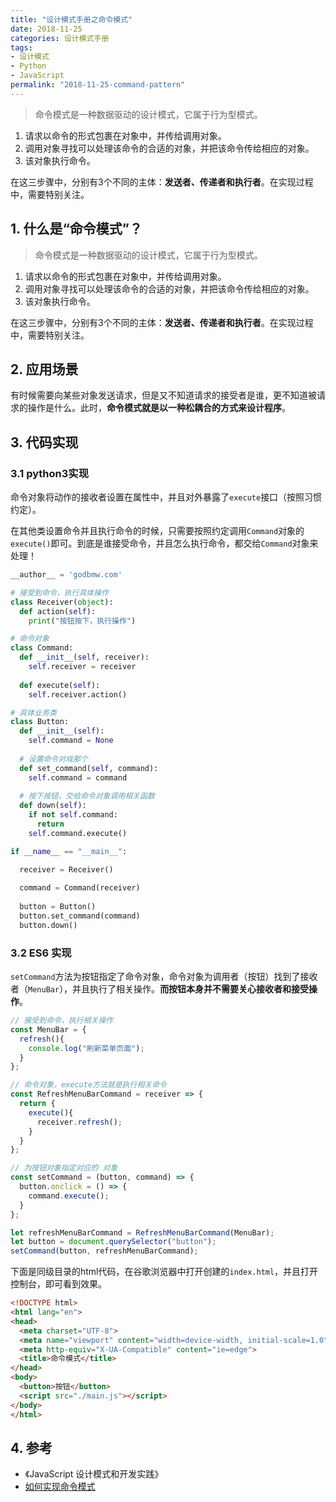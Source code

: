 ```yaml
---
title: "设计模式手册之命令模式"
date: 2018-11-25
categories: 设计模式手册
tags:
- 设计模式
- Python
- JavaScript
permalink: "2018-11-25-command-pattern"
---
```


> 命令模式是一种数据驱动的设计模式，它属于行为型模式。

1. 请求以命令的形式包裹在对象中，并传给调用对象。
2. 调用对象寻找可以处理该命令的合适的对象，并把该命令传给相应的对象。
3. 该对象执行命令。

在这三步骤中，分别有3个不同的主体：**发送者、传递者和执行者**。在实现过程中，需要特别关注。

<!-- more -->

## 1. 什么是“命令模式”？

> 命令模式是一种数据驱动的设计模式，它属于行为型模式。

1. 请求以命令的形式包裹在对象中，并传给调用对象。
2. 调用对象寻找可以处理该命令的合适的对象，并把该命令传给相应的对象。
3. 该对象执行命令。

在这三步骤中，分别有3个不同的主体：**发送者、传递者和执行者**。在实现过程中，需要特别关注。

## 2. 应用场景

有时候需要向某些对象发送请求，但是又不知道请求的接受者是谁，更不知道被请求的操作是什么。此时，**命令模式就是以一种松耦合的方式来设计程序**。

## 3. 代码实现

### 3.1 python3实现

命令对象将动作的接收者设置在属性中，并且对外暴露了`execute`接口（按照习惯约定）。

在其他类设置命令并且执行命令的时候，只需要按照约定调用`Command`对象的`execute()`即可。到底是谁接受命令，并且怎么执行命令，都交给`Command`对象来处理！

```python
__author__ = 'godbmw.com'

# 接受到命令，执行具体操作
class Receiver(object):
  def action(self):
    print("按钮按下，执行操作")

# 命令对象
class Command:
  def __init__(self, receiver):
    self.receiver = receiver
  
  def execute(self):
    self.receiver.action()

# 具体业务类
class Button:
  def __init__(self):
    self.command = None
  
  # 设置命令对戏那个
  def set_command(self, command):
    self.command = command
  
  # 按下按钮，交给命令对象调用相关函数
  def down(self):
    if not self.command:
      return 
    self.command.execute()

if __name__ == "__main__":

  receiver = Receiver()
  
  command = Command(receiver)
  
  button = Button()
  button.set_command(command)
  button.down()
```


### 3.2 ES6 实现

`setCommand`方法为按钮指定了命令对象，命令对象为调用者（按钮）找到了接收者（`MenuBar`），并且执行了相关操作。**而按钮本身并不需要关心接收者和接受操作**。

```javascript
// 接受到命令，执行相关操作
const MenuBar = {
  refresh(){
    console.log("刷新菜单页面");
  }
};

// 命令对象，execute方法就是执行相关命令
const RefreshMenuBarCommand = receiver => {
  return {
    execute(){
      receiver.refresh();
    }
  }
};

// 为按钮对象指定对应的 对象 
const setCommand = (button, command) => {
  button.onclick = () => {
    command.execute();
  }
};

let refreshMenuBarCommand = RefreshMenuBarCommand(MenuBar);
let button = document.querySelector("button");
setCommand(button, refreshMenuBarCommand);
```

下面是同级目录的html代码，在谷歌浏览器中打开创建的`index.html`，并且打开控制台，即可看到效果。

```html
<!DOCTYPE html>
<html lang="en">
<head>
  <meta charset="UTF-8">
  <meta name="viewport" content="width=device-width, initial-scale=1.0">
  <meta http-equiv="X-UA-Compatible" content="ie=edge">
  <title>命令模式</title>
</head>
<body>
  <button>按钮</button>
  <script src="./main.js"></script>
</body>
</html>
```

## 4. 参考

- 《JavaScript 设计模式和开发实践》
- [如何实现命令模式](https://www.yiibai.com/python_design_patterns/python_design_patterns_command.html)
